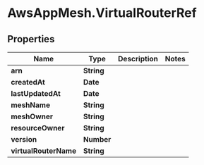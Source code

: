 # AwsAppMesh.VirtualRouterRef

## Properties

Name | Type | Description | Notes
------------ | ------------- | ------------- | -------------
**arn** | **String** |  | 
**createdAt** | **Date** |  | 
**lastUpdatedAt** | **Date** |  | 
**meshName** | **String** |  | 
**meshOwner** | **String** |  | 
**resourceOwner** | **String** |  | 
**version** | **Number** |  | 
**virtualRouterName** | **String** |  | 


